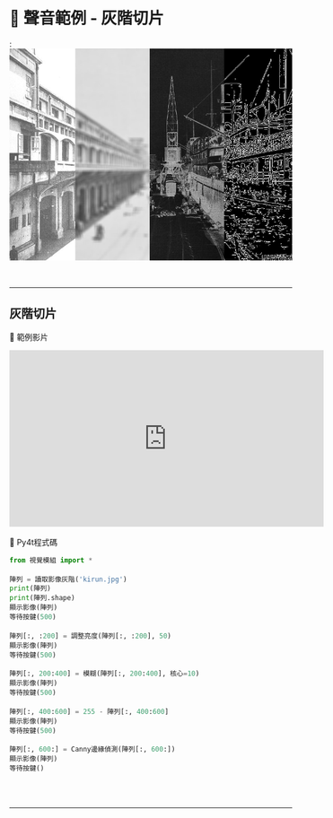 # 🔰 聲音範例 - 灰階切片


: ![聲音處理](grayscale_slice.jpg)

<br/>

-------------------------------------

## 灰階切片

🎦 範例影片

<iframe width="560" height="315" src="https://www.youtube.com/embed/okx9rlfdDs8?start=0&amp;end=586" frameborder="0" allow="accelerometer; autoplay; encrypted-media; gyroscope; picture-in-picture" allowfullscreen></iframe>


📄 Py4t程式碼

```python
from 視覺模組 import *

陣列 = 讀取影像灰階('kirun.jpg')
print(陣列)
print(陣列.shape)
顯示影像(陣列)
等待按鍵(500)

陣列[:, :200] = 調整亮度(陣列[:, :200], 50)
顯示影像(陣列)
等待按鍵(500)

陣列[:, 200:400] = 模糊(陣列[:, 200:400], 核心=10)
顯示影像(陣列)
等待按鍵(500)

陣列[:, 400:600] = 255 - 陣列[:, 400:600]
顯示影像(陣列)
等待按鍵(500)

陣列[:, 600:] = Canny邊緣偵測(陣列[:, 600:])
顯示影像(陣列)
等待按鍵()
```

<br/><br/>

-------------------------------------